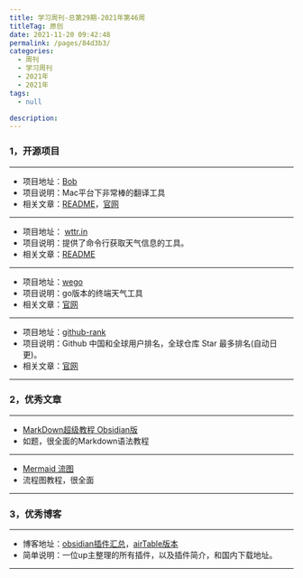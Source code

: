 ```yaml
---
title: 学习周刊-总第29期-2021年第46周
titleTag: 原创
date: 2021-11-20 09:42:48
permalink: /pages/84d3b3/
categories: 
  - 周刊
  - 学习周刊
  - 2021年
  - 2021年
tags: 
  - null

description: 
---
```



### **1，开源项目**

---

- 项目地址：[Bob](https://github.com/ripperhe/Bob)
- 项目说明：Mac平台下非常棒的翻译工具
- 相关文章：[README](https://github.com/ripperhe/Bob/blob/master/README.md)，[官网](https://ripperhe.gitee.io/bob/)

---

- 项目地址： [wttr.in](https://github.com/chubin/wttr.in)
- 项目说明：提供了命令行获取天气信息的工具。
- 相关文章：[README](https://github.com/chubin/wttr.in/blob/master/README.md)

---

- 项目地址：[wego](https://github.com/schachmat/wego)
- 项目说明：go版本的终端天气工具
- 相关文章：[官网](https://logseq.com/)

---

- 项目地址：[github-rank](https://github.com/jaywcjlove/github-rank)
- 项目说明：Github 中国和全球用户排名，全球仓库 Star 最多排名(自动日更)。
- 相关文章：[官网](https://wangchujiang.com/github-rank/)

---



###  2，优秀文章

---

-  [MarkDown超级教程 Obsidian版](https://publish.obsidian.md/csj-obsidian/0+-+Obsidian/Markdown/MarkDown%E8%B6%85%E7%BA%A7%E6%95%99%E7%A8%8B+Obsidian%E7%89%88)
- 如题，很全面的Markdown语法教程

----

-  [Mermaid 流图](https://publish.obsidian.md/csj-obsidian/0+-+Obsidian/Mermaid/Mermaid+%E6%B5%81%E5%9B%BE)
- 流程图教程，很全面

---

### **3，优秀博客**

---

- 博客地址：[obsidian插件汇总](https://ob.pory.app/)，[airTable版本](https://airtable.com/shrdmp10Lxmf5Wmgl/tblJqnWpcKURTjysX)
- 简单说明：一位up主整理的所有插件，以及插件简介，和国内下载地址。

---